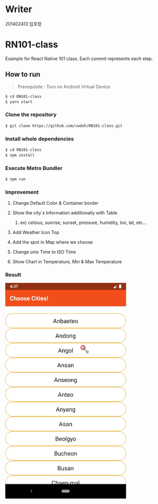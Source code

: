 # Writer

201402413 임호정

# RN101-class

Example for React Native 101 class. Each commit represents each step.

## How to run

> Prerequisite : Turn on Android Virtual Device

```bash
$ cd RN101-class
$ yarn start
```

### Clone the repository

```bash
$ git clone https://github.com/cwdoh/RN101-class.git
```

### Install whole dependencies

```bash
$ cd RN101-class
$ npm install
```

### Execute Metro Bundler

```bash
$ npm run
```
### Improvement 

1. Change Default Color & Container border 

2. Show the city`s Information additionally with Table 
    1. ex) celsius, sunrise, sunset, pressure, humidity, lon, lat, etc...

3. Add Weather Icon Top 

4. Add the spot in Map where we choose 

5. Change unix Time to ISO Time 

6. Show Chart in Temperature, Min & Max Temperature

### Result 

![](./result.gif)




